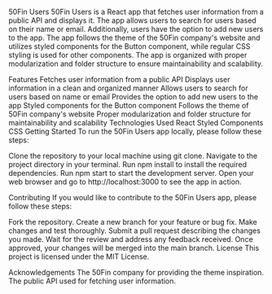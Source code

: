 50Fin Users
50Fin Users is a React app that fetches user information from a public API and displays it. The app allows users to search for users based on their name or email. Additionally, users have the option to add new users to the app. The app follows the theme of the 50Fin company's website and utilizes styled components for the Button component, while regular CSS styling is used for other components. The app is organized with proper modularization and folder structure to ensure maintainability and scalability.

Features
Fetches user information from a public API
Displays user information in a clean and organized manner
Allows users to search for users based on name or email
Provides the option to add new users to the app
Styled components for the Button component
Follows the theme of 50Fin company's website
Proper modularization and folder structure for maintainability and scalability
Technologies Used
React
Styled Components
CSS
Getting Started
To run the 50Fin Users app locally, please follow these steps:

Clone the repository to your local machine using git clone.
Navigate to the project directory in your terminal.
Run npm install to install the required dependencies.
Run npm start to start the development server.
Open your web browser and go to http://localhost:3000 to see the app in action.


Contributing
If you would like to contribute to the 50Fin Users app, please follow these steps:

Fork the repository.
Create a new branch for your feature or bug fix.
Make changes and test thoroughly.
Submit a pull request describing the changes you made.
Wait for the review and address any feedback received.
Once approved, your changes will be merged into the main branch.
License
This project is licensed under the MIT License.

Acknowledgements
The 50Fin company for providing the theme inspiration.
The public API used for fetching user information.